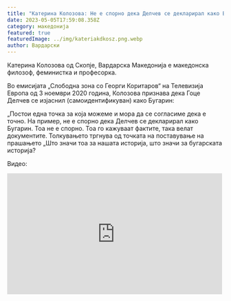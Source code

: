 ```yaml
---
title: "Катерина Колозова: Не е спорно дека Делчев се декларирал како Бугарин"
date: 2023-05-05T17:59:08.358Z
category: македонија
featured: true
featuredImage: ../img/kateriakdkosz.png.webp
author: Вардарски
---
```


Катерина Колозова од Скопје, Вардарска Македонија е македонска филозоф, феминистка и професорка.

Во емисијата „Слободна зона со Георги Коритаров“ на Телевизија Европа од 3 ноември 2020 година, Колозова признава дека Гоце Делчев се изјаснил (самоидентификуван) како Бугарин:

„Постои една точка за која можеме и мора да се согласиме дека е точно. На пример, не е спорно дека Делчев се декларирал како Бугарин. Тоа не е спорно. Тоа го кажуваат фактите, така велат документите. Толкувањето тргнува од точката на поставување на прашањето „Што значи тоа за нашата историја, што значи за бугарската историја?

Видео:

<iframe width="500" height="281" src="https://www.youtube.com/embed/Hgy08sf0Sxg" title="Македонистки признаниjа: Катерина Колозова – Гоце Делчев се декларирал како бугарин" frameborder="0" allow="accelerometer; autoplay; clipboard-write; encrypted-media; gyroscope; picture-in-picture; web-share" allowfullscreen></iframe>
